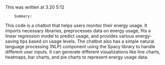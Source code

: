 This was written at 3.20 5:12

~~~~~~~~~~~~~~~~~~~~~~~~~~~~~~~
    Summary:
~~~~~~~~~~~~~~~~~~~~~~~~~~~~~~~

This code is a chatbot that helps users monitor their energy usage. It imports necessary libraries, preprocesses data on energy usage, fits a linear regression model to predict usage, and provides various energy-saving tips based on usage levels. The chatbot also has a simple natural language processing (NLP) component using the Spacy library to handle different user inputs. It can generate different visualizations like line charts, heatmaps, bar charts, and pie charts to represent energy usage data.